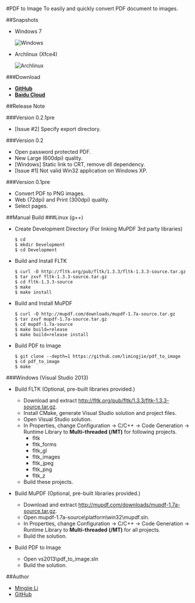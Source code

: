 #PDF to Image
To easily and quickly convert PDF document to images.

##Snapshots
- Windows 7

  ![Windows](https://github.com/limingjie/pdf_to_image/blob/master/screenshots/windows.png)

- Archlinux (Xfce4)

  ![Archlinux](https://github.com/limingjie/pdf_to_image/blob/master/screenshots/archlinux.png)

###Download
- **[GitHub](https://github.com/limingjie/pdf_to_image/releases)**
- **[Baidu Cloud](http://pan.baidu.com/s/1ntrDD7z)**

##Release Note

###Version 0.2.1pre
- [Issue #2] Specify export directory.

###Version 0.2
- Open password protected PDF.
- New Large (600dpi) quality.
- [Windows] Static link to CRT, remove dll dependency.
- [Issue #1] Not valid Win32 application on Windows XP.

###Version 0.1pre
- Convert PDF to PNG images.
- Web (72dpi) and Print (300dpi) quality.
- Select pages.

##Manual Build
###Linux (g++)
- Create Development Directory (For linking MuPDF 3rd party libraries)
  ```console
  $ cd
  $ mkdir Development
  $ cd Development
  ```

- Build and Install FLTK
  ```console
  $ curl -O http://fltk.org/pub/fltk/1.3.3/fltk-1.3.3-source.tar.gz
  $ tar zxvf fltk-1.3.3-source.tar.gz
  $ cd fltk-1.3.3-source
  $ make
  $ make install
  ```

- Build and Install MuPDF
  ```console
  $ curl -O http://mupdf.com/downloads/mupdf-1.7a-source.tar.gz
  $ tar zxvf mupdf-1.7a-source.tar.gz
  $ cd mupdf-1.7a-source
  $ make build=release
  $ make build=release install
  ```

- Build PDF to Image
  ```console
  $ git clone --depth=1 https://github.com/limingjie/pdf_to_image
  $ cd pdf_to_image
  $ make
  ```

###Windows (Visual Studio 2013)
- Build FLTK (Optional, pre-built libraries provided.)
  - Download and extract http://fltk.org/pub/fltk/1.3.3/fltk-1.3.3-source.tar.gz.
  - Install CMake, generate Visual Studio solution and project files.
  - Open Visual Studio solution.
  - In Properties, change Configuration -> C/C++ -> Code Generation ->
  Runtime Library to **Multi-threaded (/MT)** for following projects.
    - fltk
    - fltk_forms
    - fltk_gl
    - fltk_images
    - fltk_jpeg
    - fltk_png
    - fltk_z
  - Build these projects.

- Build MuPDF (Optional, pre-built libraries provided.)
  - Download and extract http://mupdf.com/downloads/mupdf-1.7a-source.tar.gz.
  - Open mupdf-1.7a-source\platform\win32\mupdf.sln.
  - In Properties, change Configuration -> C/C++ -> Code Generation ->
  Runtime Library to **Multi-threaded (/MT)** for all projects.
  - Build the solution.

- Build PDF to Image
  - Open vs2013\pdf_to_image.sln
  - Build the solution.

##Author
- [Mingjie Li](mailto:limingjie@outlook.com)
- [GitHub](https://github.com/limingjie)
